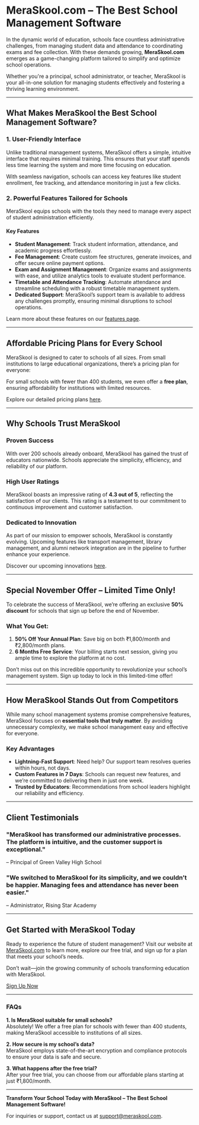 # MeraSkool.com – The Best School Management Software

In the dynamic world of education, schools face countless administrative challenges, from managing student data and attendance to coordinating exams and fee collection. With these demands growing, **MeraSkool.com** emerges as a game-changing platform tailored to simplify and optimize school operations.

Whether you're a principal, school administrator, or teacher, MeraSkool is your all-in-one solution for managing students effectively and fostering a thriving learning environment.

---

## **What Makes MeraSkool the Best School Management Software?**

### 1. **User-Friendly Interface**
Unlike traditional management systems, MeraSkool offers a simple, intuitive interface that requires minimal training. This ensures that your staff spends less time learning the system and more time focusing on education.

With seamless navigation, schools can access key features like student enrollment, fee tracking, and attendance monitoring in just a few clicks.

### 2. **Powerful Features Tailored for Schools**
MeraSkool equips schools with the tools they need to manage every aspect of student administration efficiently.

#### **Key Features**
- **Student Management**: Track student information, attendance, and academic progress effortlessly.
- **Fee Management**: Create custom fee structures, generate invoices, and offer secure online payment options.
- **Exam and Assignment Management**: Organize exams and assignments with ease, and utilize analytics tools to evaluate student performance.
- **Timetable and Attendance Tracking**: Automate attendance and streamline scheduling with a robust timetable management system.
- **Dedicated Support**: MeraSkool’s support team is available to address any challenges promptly, ensuring minimal disruptions to school operations.

Learn more about these features on our [features page](https://www.meraskool.com/feature).

---

## **Affordable Pricing Plans for Every School**
MeraSkool is designed to cater to schools of all sizes. From small institutions to large educational organizations, there’s a pricing plan for everyone:

For small schools with fewer than 400 students, we even offer a **free plan**, ensuring affordability for institutions with limited resources.

Explore our detailed pricing plans [here](https://www.meraskool.com/plan).

---

## **Why Schools Trust MeraSkool**

### **Proven Success**
With over 200 schools already onboard, MeraSkool has gained the trust of educators nationwide. Schools appreciate the simplicity, efficiency, and reliability of our platform.

### **High User Ratings**
MeraSkool boasts an impressive rating of **4.3 out of 5**, reflecting the satisfaction of our clients. This rating is a testament to our commitment to continuous improvement and customer satisfaction.

### **Dedicated to Innovation**
As part of our mission to empower schools, MeraSkool is constantly evolving. Upcoming features like transport management, library management, and alumni network integration are in the pipeline to further enhance your experience.

Discover our upcoming innovations [here](https://www.meraskool.com/features/upcoming).

---

## **Special November Offer – Limited Time Only!**
To celebrate the success of MeraSkool, we’re offering an exclusive **50% discount** for schools that sign up before the end of November.

### What You Get:
1. **50% Off Your Annual Plan**: Save big on both ₹1,800/month and ₹2,800/month plans.
2. **6 Months Free Service**: Your billing starts next session, giving you ample time to explore the platform at no cost.

Don’t miss out on this incredible opportunity to revolutionize your school’s management system. Sign up today to lock in this limited-time offer!

---

## **How MeraSkool Stands Out from Competitors**

While many school management systems promise comprehensive features, MeraSkool focuses on **essential tools that truly matter**. By avoiding unnecessary complexity, we make school management easy and effective for everyone.

### **Key Advantages**
- **Lightning-Fast Support**: Need help? Our support team resolves queries within hours, not days.
- **Custom Features in 7 Days**: Schools can request new features, and we’re committed to delivering them in just one week.
- **Trusted by Educators**: Recommendations from school leaders highlight our reliability and efficiency.

---

## **Client Testimonials**

### "MeraSkool has transformed our administrative processes. The platform is intuitive, and the customer support is exceptional."
– Principal of Green Valley High School

### "We switched to MeraSkool for its simplicity, and we couldn’t be happier. Managing fees and attendance has never been easier."
– Administrator, Rising Star Academy

---

## **Get Started with MeraSkool Today**

Ready to experience the future of student management? Visit our website at [MeraSkool.com](https://www.meraskool.com) to learn more, explore our free trial, and sign up for a plan that meets your school’s needs.

Don’t wait—join the growing community of schools transforming education with MeraSkool.

[Sign Up Now](https://www.meraskool.com)

--- 

### **FAQs**

**1. Is MeraSkool suitable for small schools?**  
Absolutely! We offer a free plan for schools with fewer than 400 students, making MeraSkool accessible to institutions of all sizes.

**2. How secure is my school’s data?**  
MeraSkool employs state-of-the-art encryption and compliance protocols to ensure your data is safe and secure.

**3. What happens after the free trial?**  
After your free trial, you can choose from our affordable plans starting at just ₹1,800/month.

---

**Transform Your School Today with MeraSkool – The Best School Management Software!**

For inquiries or support, contact us at [support@meraskool.com](mailto:support@kuboid.in).  